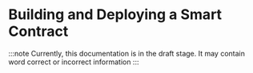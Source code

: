 # Building and Deploying a Smart Contract

:::note
Currently, this documentation is in the draft stage. It may contain word correct or incorrect information
:::
